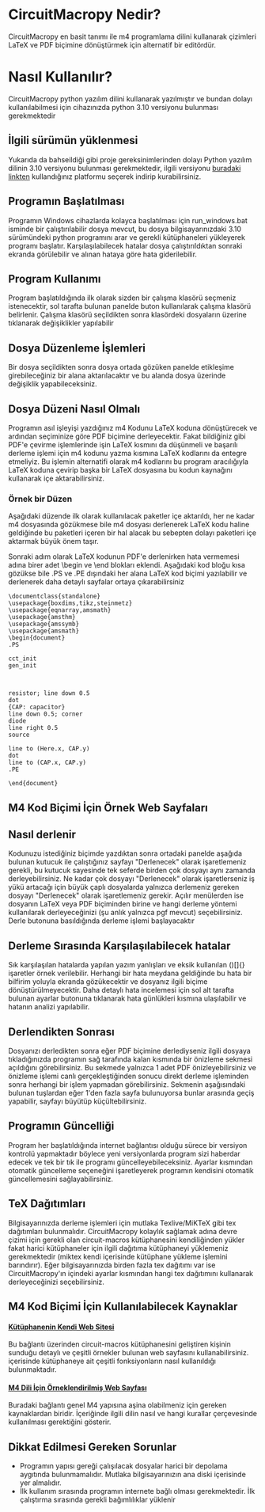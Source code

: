 
# CircuitMacropy Nedir?

CircuitMacropy en basit tanımı ile m4 programlama dilini kullanarak çizimleri LaTeX ve PDF biçimine dönüştürmek için alternatif bir editördür.

# Nasıl Kullanılır?

CircuitMacropy python yazılım dilini kullanarak yazılmıştır ve bundan dolayı kullanılabilmesi için cihazınızda python 3.10 versiyonu bulunması gerekmektedir

## İlgili sürümün yüklenmesi

Yukarıda da bahseildiği gibi proje gereksinimlerinden dolayı Python yazılım dilinin 3.10 versiyonu bulunması gerekmektedir, ilgili versiyonu [buradaki linkten](https://www.python.org/downloads/release/python-3100/) kullandığınız platformu seçerek indirip kurabilirsiniz.

## Programın Başlatılması

Programın Windows cihazlarda kolayca başlatılması için run_windows.bat isminde bir çalıştırılabilir dosya mevcut, bu dosya bilgisayarınızdaki 3.10 sürümündeki python programını arar ve gerekli kütüphaneleri yükleyerek programı başlatır. Karşılaşılabilecek hatalar dosya çalıştırıldıktan sonraki ekranda görülebilir ve alınan hataya göre hata giderilebilir.

## Program Kullanımı

Program başlatıldığında ilk olarak sizden bir çalışma klasörü seçmeniz istenecektir, sol tarafta bulunan panelde buton kullanılarak çalışma klasörü belirlenir. Çalışma klasörü seçildikten sonra klasördeki dosyaların üzerine tıklanarak değişiklikler yapılabilir

## Dosya Düzenleme İşlemleri

Bir dosya seçildikten sonra dosya ortada gözüken panelde etikleşime girebileceğiniz bir alana aktarılacaktır ve bu alanda dosya üzerinde değişiklik yapabileceksiniz.


## Dosya Düzeni Nasıl Olmalı

Programın asıl işleyişi yazdığınız m4 Kodunu LaTeX koduna dönüştürecek ve ardından seçiminize göre PDF biçimine derleyecektir. Fakat bildiğiniz gibi PDF'e çevirme işlemlerinde işin LaTeX kısmını da düşünmeli ve başarılı derleme işlemi için m4 kodunu yazma kısmına LaTeX kodlarını da entegre etmeliyiz. Bu işlemin alternatifi olarak m4 kodlarını bu program aracılığıyla LaTeX koduna çevirip başka bir LaTeX dosyasına bu kodun kaynağını kullanarak içe aktarabilirsiniz.

### Örnek bir Düzen

Aşağıdaki düzende ilk olarak kullanılacak paketler içe aktarıldı, her ne kadar m4 dosyasında gözükmese bile m4 dosyası derlenerek LaTeX kodu haline geldiğinde bu paketleri içeren bir hal alacak bu sebepten dolayı paketleri içe aktarmak büyük önem taşır.

Sonraki adım olarak LaTeX kodunun PDF'e derlenirken hata vermemesi adına birer adet \begin ve \end blokları eklendi. Aşağıdaki kod bloğu kısa gözükse bile .PS ve .PE dışındaki her alana LaTeX kod biçimi yazılabilir ve derlenerek daha detaylı sayfalar ortaya çıkarabilirsiniz

```
\documentclass{standalone}
\usepackage{boxdims,tikz,steinmetz}
\usepackage{eqnarray,amsmath}
\usepackage{amsthm}
\usepackage{amssymb}
\usepackage{amsmath}
\begin{document}
.PS

cct_init
gen_init



resistor; line down 0.5
dot
{CAP: capacitor}
line down 0.5; corner
diode
line right 0.5
source

line to (Here.x, CAP.y)
dot
line to (CAP.x, CAP.y)
.PE

\end{document}
```

## M4 Kod Biçimi İçin Örnek Web Sayfaları


## Nasıl derlenir

Kodunuzu istediğiniz biçimde yazdıktan sonra ortadaki panelde aşağıda bulunan kutucuk ile çalıştığınız sayfayı "Derlenecek" olarak işaretlemeniz gerekli, bu kutucuk sayesinde tek seferde birden çok dosyayı aynı zamanda derleyebilirsiniz. Ne kadar çok dosyayı "Derlenecek" olarak işaretlerseniz iş yükü artacağı için büyük çaplı dosyalarda yalnızca derlemeniz gereken dosyayı "Derlenecek" olarak işaretlemeniz gerekir. Açılır menülerden ise dosyanın LaTeX veya PDF biçiminden birine ve hangi derleme yöntemi kullanılarak derleyeceğinizi (şu anlık yalnızca pgf mevcut) seçebilirsiniz. Derle butonuna basıldığında derleme işlemi başlayacaktır

## Derleme Sırasında Karşılaşılabilecek hatalar

Sık karşılaşılan hatalarda yapılan yazım yanlışları ve eksik kullanılan ()[]{} işaretler örnek verilebilir. Herhangi bir hata meydana geldiğinde bu hata bir bilfirim yoluyla ekranda gözükecektir ve dosyanız ilgili biçime dönüştürülmeyecektir. Daha detaylı hata incelemesi için sol alt tarafta bulunan ayarlar butonuna tıklanarak hata günlükleri kısmına ulaşılabilir ve hatanın analizi yapılabilir.

## Derlendikten Sonrası

Dosyanızı derledikten sonra eğer PDF biçimine derlediyseniz ilgili dosyaya tıkladığınızda programın sağ tarafında kalan kısmında bir önizleme sekmesi açıldığını görebilirsiniz. Bu sekmede yalnızca 1 adet PDF önizleyebilirsiniz ve önizleme işlemi canlı gerçekleştiğinden sonucu direkt derleme işleminden sonra herhangi bir işlem yapmadan görebilirsiniz. Sekmenin aşağısındaki bulunan tuşlardan eğer 1'den fazla sayfa bulunuyorsa bunlar arasında geçiş yapabilir, sayfayı büyütüp küçültebilirsiniz.

## Programın Güncelliği

Program her başlatıldığında internet bağlantısı olduğu sürece bir versiyon kontrolü yapmaktadır böylece yeni versiyonlarda program sizi haberdar edecek ve tek bir tık ile programı güncelleyebileceksiniz. Ayarlar kısmından otomatik güncelleme seçeneğini işaretleyerek programın kendisini otomatik güncellemesini sağlayabilirsiniz.


## TeX Dağıtımları

Bilgisayarınızda derleme işlemleri için mutlaka Texlive/MiKTeX gibi tex dağıtımları bulunmalıdır. CircuitMacropy kolaylık sağlamak adına devre çizimi için gerekli olan circuit-macros kütüphanesini kendiliğinden yükler fakat harici kütüphaneler için ilgili dağıtıma kütüphaneyi yüklemeniz gerekmektedir (miktex kendi içerisinde kütüphane yükleme işlemini barındırır). Eğer bilgisayarınızda birden fazla tex dağıtımı var ise CircuitMacropy'ın içindeki ayarlar kısmından hangi tex dağıtımını kullanarak derleyeceğinizi seçebilirsiniz.

## M4 Kod Biçimi İçin Kullanılabilecek Kaynaklar

#### [Kütüphanenin Kendi Web Sitesi](https://ece.uwaterloo.ca/~aplevich/Circuit_macros/html/examples.html)

Bu bağlantı üzerinden circuit-macros kütüphanesini geliştiren kişinin sunduğu detaylı ve çeşitli örnekler bulunan web sayfasını kullanabilirsiniz. içerisinde kütüphaneye ait çeşitli fonksiyonların nasıl kullanıldığı bulunmaktadır.

#### [M4 Dili İçin Örneklendirilmiş Web Sayfası](https://mbreen.com/m4.html)

Buradaki bağlantı genel M4 yapısına aşina olabilmeniz için gereken kaynaklardan biridir. İçeriğinde ilgili dilin nasıl ve hangi kurallar çerçevesinde kullanılması gerektiğini gösterir.

## Dikkat Edilmesi Gereken Sorunlar

- Programın yapısı gereği çalışılacak dosyalar harici bir depolama aygıtında bulunmamalıdır. Mutlaka bilgisayarınızın ana diski içerisinde yer almalıdır.
- İlk kullanım sırasında programın internete bağlı olması gerekmektedir. İlk çalıştırma sırasında gerekli bağımlılıklar yüklenir
